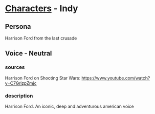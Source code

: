 # [Characters](../character.md) - Indy

## Persona

Harrison Ford from the last crusade

## Voice - Neutral

### sources

Harrison Ford on Shooting Star Wars: https://www.youtube.com/watch?v=C7GrizpZmjc

### description

Harrison Ford. An iconic, deep and adventurous american voice
